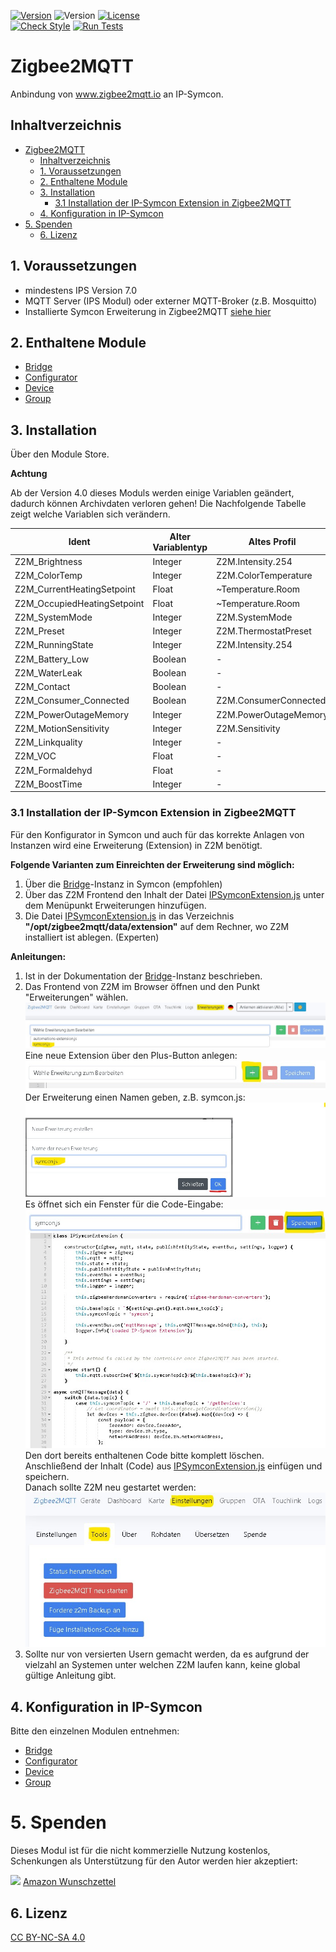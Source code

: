 [![Version](https://img.shields.io/badge/Symcon-PHPModul-red.svg)](https://www.symcon.de/service/dokumentation/entwicklerbereich/sdk-tools/sdk-php/)
![Version](https://img.shields.io/badge/Symcon%20Version-7.0%20%3E-blue.svg)
[![License](https://img.shields.io/badge/License-CC%20BY--NC--SA%204.0-green.svg)](https://creativecommons.org/licenses/by-nc-sa/4.0/)  
[![Check Style](https://github.com/Schnittcher/IPS-Zigbee2MQTT/workflows/Check%20Style/badge.svg)](https://github.com/Schnittcher/IPS-Zigbee2MQTT/actions)
[![Run Tests](https://github.com/Schnittcher/IPS-Zigbee2MQTT/workflows/Run%20Tests/badge.svg)](https://github.com/Schnittcher/IPS-Zigbee2MQTT/actions)  

# Zigbee2MQTT
   Anbindung von www.zigbee2mqtt.io an IP-Symcon.

   ## Inhaltverzeichnis
- [Zigbee2MQTT](#zigbee2mqtt)
  - [Inhaltverzeichnis](#inhaltverzeichnis)
  - [1. Voraussetzungen](#1-voraussetzungen)
  - [2. Enthaltene Module](#2-enthaltene-module)
  - [3. Installation](#3-installation)
    - [3.1 Installation der IP-Symcon Extension in Zigbee2MQTT](#31-installation-der-ip-symcon-extension-in-zigbee2mqtt)
  - [4. Konfiguration in IP-Symcon](#4-konfiguration-in-ip-symcon)
- [5. Spenden](#5-spenden)
  - [6. Lizenz](#6-lizenz)

## 1. Voraussetzungen

* mindestens IPS Version 7.0
* MQTT Server (IPS Modul) oder externer MQTT-Broker (z.B. Mosquitto)
* Installierte Symcon Erweiterung in Zigbee2MQTT [siehe hier](#31-installation-der-ip-symcon-extension-in-zigbee2mqtt)


## 2. Enthaltene Module

* [Bridge](Bridge/README.md)
* [Configurator](Configurator/README.md)
* [Device](Device/README.md)
* [Group](Group/README.md)

## 3. Installation
Über den Module Store.

**Achtung**

Ab der Version 4.0 dieses Moduls werden einige Variablen geändert, dadurch können Archivdaten verloren gehen!
Die Nachfolgende Tabelle zeigt welche Variablen sich verändern.


Ident | Alter Variablentyp | Altes Profil | Neuer Variablentyp | Neues Profil |
------------ | ------------- | ------------ | ------------- | -------------
Z2M_Brightness | Integer | Z2M.Intensity.254 | variabel | Integer
Z2M_ColorTemp | Integer | Z2M.ColorTemperature | variabel | Integer
Z2M_CurrentHeatingSetpoint | Float | ~Temperature.Room | variabel | Float
Z2M_OccupiedHeatingSetpoint | Float | ~Temperature.Room | variabel | Float
Z2M_SystemMode | Integer | Z2M.SystemMode | variabel | String
Z2M_Preset | Integer | Z2M.ThermostatPreset | variabel | String
Z2M_RunningState | Integer | Z2M.Intensity.254 | variabel | String
Z2M_Battery_Low | Boolean | - | ~Battery | Boolean
Z2M_WaterLeak | Boolean | - | ~Alert | Integer
Z2M_Contact | Boolean | - | ~Window.Reversed | Boolean
Z2M_Consumer_Connected | Boolean | Z2M.ConsumerConnected | variabel | Boolean
Z2M_PowerOutageMemory | Integer | Z2M.PowerOutageMemory | variabel | variabel
Z2M_MotionSensitivity | Integer | Z2M.Sensitivity | variabel | String
Z2M_Linkquality | Integer | - | variabel | Integer
Z2M_VOC | Float | - | variabel | Integer
Z2M_Formaldehyd | Float | - | variabel | Integer
Z2M_BoostTime | Integer | - | variabel | Integer

### 3.1 Installation der IP-Symcon Extension in Zigbee2MQTT

Für den Konfigurator in Symcon und auch für das korrekte Anlagen von Instanzen wird eine Erweiterung (Extension) in Z2M benötigt.

**Folgende Varianten zum Einreichten der Erweiterung sind möglich:**  

1. Über die [Bridge](Bridge/README.md)-Instanz in Symcon (empfohlen)
2. Über das Z2M Frontend den Inhalt der Datei [IPSymconExtension.js](libs/IPSymconExtension.js) unter dem Menüpunkt Erweiterungen hinzufügen.
3.  Die Datei [IPSymconExtension.js](libs/IPSymconExtension.js) in das Verzeichnis **"/opt/zigbee2mqtt/data/extension"** auf dem Rechner, wo Z2M installiert ist ablegen. (Experten)
   
**Anleitungen:**  

1. Ist in der Dokumentation der [Bridge](Bridge/README.md)-Instanz beschrieben.  
2. Das Frontend von Z2M im Browser öffnen und den Punkt "Erweiterungen" wählen.  
   ![Erweiterungen](/docs/pictures/Erweiterung_Z2M.jpg)  
   Eine neue Extension über den Plus-Button anlegen:  
   ![Erweiterungen](/docs/pictures/Erweiterung_erstellen_1.jpg)  
   Der Erweiterung einen Namen geben, z.B. symcon.js:  
   ![Erweiterung erstellen](/docs/pictures/Erweiterung_erstellen.jpg)  
   Es öffnet sich ein Fenster für die Code-Eingabe:  
   ![Code Eingabe](/docs/pictures/Erweiterung_code.jpg)  
   Den dort bereits enthaltenen Code bitte komplett löschen.  
   Anschließend der Inhalt (Code) aus [IPSymconExtension.js](libs/IPSymconExtension.js) einfügen und speichern.  
   Danach sollte Z2M neu gestartet werden:  
   ![Code Eingabe](/docs/pictures/Erweiterung_neustart.jpg)  
3. Sollte nur von versierten Usern gemacht werden, da es aufgrund der vielzahl an Systemen unter welchen Z2M laufen kann, keine global gültige Anleitung gibt.  

## 4. Konfiguration in IP-Symcon
Bitte den einzelnen Modulen entnehmen:

* [Bridge](Bridge/README.md)
* [Configurator](Configurator/README.md)
* [Device](Device/README.md)
* [Group](Group/README.md)

# 5. Spenden

Dieses Modul ist für die nicht kommerzielle Nutzung kostenlos, Schenkungen als Unterstützung für den Autor werden hier akzeptiert:

<a href="https://www.paypal.com/cgi-bin/webscr?cmd=_s-xclick&hosted_button_id=EK4JRP87XLSHW" target="_blank"><img src="https://www.paypalobjects.com/de_DE/DE/i/btn/btn_donate_LG.gif" border="0" /></a> <a href="https://www.amazon.de/hz/wishlist/ls/3JVWED9SZMDPK?ref_=wl_share" target="_blank">Amazon Wunschzettel</a>

## 6. Lizenz

[CC BY-NC-SA 4.0](https://creativecommons.org/licenses/by-nc-sa/4.0/)